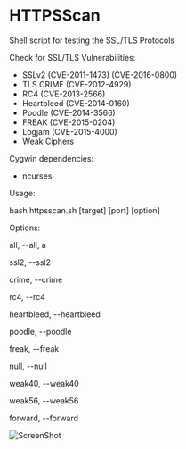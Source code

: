 # HTTPSScan
Shell script for testing the SSL/TLS Protocols

Check for SSL/TLS Vulnerabilities:

* SSLv2 (CVE-2011-1473) (CVE-2016-0800)
* TLS CRIME (CVE-2012-4929)
* RC4 (CVE-2013-2566)
* Heartbleed (CVE-2014-0160) 
* Poodle (CVE-2014-3566)
* FREAK (CVE-2015-0204)
* Logjam (CVE-2015-4000)
* Weak Ciphers

Cygwin dependencies:
* ncurses 


Usage:

bash httpsscan.sh [target] [port] [option]

Options:

all, --all, a

ssl2, --ssl2

crime, --crime

rc4, --rc4

heartbleed, --heartbleed

poodle, --poodle

freak, --freak

null, --null

weak40, --weak40

weak56, --weak56

forward, --forward

![ScreenShot](http://alexos.org/wp-content/uploads/2015/04/httpsscan5.png)
